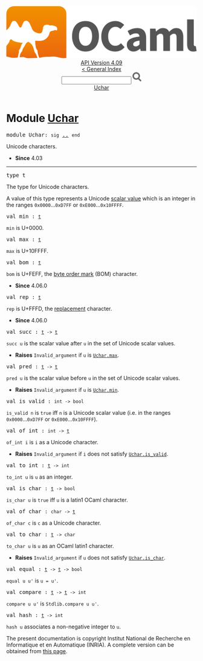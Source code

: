 <!-- ((! set title API !)) ((! set documentation !)) ((! set api !)) ((! set nobreadcrumb !)) -->
<div class="api"><header><nav class="toc brand"><a class="brand" href="https://ocaml.org/"><img src="colour-logo-gray.svg" class="svg" alt="OCaml"></a></nav><nav class="toc"><div class="toc_version"><a href="/docs" id="version-select">API Version 4.09</a></div><a href="index.html">&lt; General Index</a><div class="api_search"><input type="text" name="apisearch" id="api_search" oninput="mySearch(false);" onkeypress="this.oninput();" onclick="this.oninput();" onpaste="this.oninput();">
<img src="search_icon.svg" alt="Search" class="svg" onclick="mySearch(false)"></div>
<div id="search_results"></div><div class="toc_title"><a href="#top">Uchar</a></div><ul></ul></nav></header>

<h1>Module <a href="type_Uchar.html">Uchar</a></h1>

<pre><span id="MODULEUchar"><span class="keyword">module</span> Uchar</span>: <code class="code"><span class="keyword">sig</span></code> <a href="Uchar.html">..</a> <code class="code"><span class="keyword">end</span></code></pre><div class="info module top">
<div class="info-desc">
<p>Unicode characters.</p>
</div>
<ul class="info-attributes">
<li><b>Since</b> 4.03</li>
</ul>
</div>
<hr width="100%">

<pre><span id="TYPEt"><span class="keyword">type</span> <code class="type"></code>t</span> </pre>
<div class="info ">
<div class="info-desc">
<p>The type for Unicode characters.</p>

<p>A value of this type represents a Unicode
    <a href="http://unicode.org/glossary/#unicode_scalar_value">scalar
    value</a> which is an integer in the ranges <code class="code">0x0000</code>...<code class="code">0xD7FF</code> or
    <code class="code">0xE000</code>...<code class="code">0x10FFFF</code>.</p>
</div>
</div>


<pre><span id="VALmin"><span class="keyword">val</span> min</span> : <code class="type"><a href="Uchar.html#TYPEt">t</a></code></pre><div class="info ">
<div class="info-desc">
<p><code class="code">min</code> is U+0000.</p>
</div>
</div>

<pre><span id="VALmax"><span class="keyword">val</span> max</span> : <code class="type"><a href="Uchar.html#TYPEt">t</a></code></pre><div class="info ">
<div class="info-desc">
<p><code class="code">max</code> is U+10FFFF.</p>
</div>
</div>

<pre><span id="VALbom"><span class="keyword">val</span> bom</span> : <code class="type"><a href="Uchar.html#TYPEt">t</a></code></pre><div class="info ">
<div class="info-desc">
<p><code class="code">bom</code> is U+FEFF, the
    <a href="http://unicode.org/glossary/#byte_order_mark">byte order mark</a> (BOM)
    character.</p>
</div>
<ul class="info-attributes">
<li><b>Since</b> 4.06.0</li>
</ul>
</div>

<pre><span id="VALrep"><span class="keyword">val</span> rep</span> : <code class="type"><a href="Uchar.html#TYPEt">t</a></code></pre><div class="info ">
<div class="info-desc">
<p><code class="code">rep</code> is U+FFFD, the
    <a href="http://unicode.org/glossary/#replacement_character">replacement</a>
    character.</p>
</div>
<ul class="info-attributes">
<li><b>Since</b> 4.06.0</li>
</ul>
</div>

<pre><span id="VALsucc"><span class="keyword">val</span> succ</span> : <code class="type"><a href="Uchar.html#TYPEt">t</a> -&gt; <a href="Uchar.html#TYPEt">t</a></code></pre><div class="info ">
<div class="info-desc">
<p><code class="code">succ&nbsp;u</code> is the scalar value after <code class="code">u</code> in the set of Unicode scalar
    values.</p>
</div>
<ul class="info-attributes">
<li><b>Raises</b> <code>Invalid_argument</code> if <code class="code">u</code> is <a href="Uchar.html#VALmax"><code class="code"><span class="constructor">Uchar</span>.max</code></a>.</li>
</ul>
</div>

<pre><span id="VALpred"><span class="keyword">val</span> pred</span> : <code class="type"><a href="Uchar.html#TYPEt">t</a> -&gt; <a href="Uchar.html#TYPEt">t</a></code></pre><div class="info ">
<div class="info-desc">
<p><code class="code">pred&nbsp;u</code> is the scalar value before <code class="code">u</code> in the set of Unicode scalar
    values.</p>
</div>
<ul class="info-attributes">
<li><b>Raises</b> <code>Invalid_argument</code> if <code class="code">u</code> is <a href="Uchar.html#VALmin"><code class="code"><span class="constructor">Uchar</span>.min</code></a>.</li>
</ul>
</div>

<pre><span id="VALis_valid"><span class="keyword">val</span> is_valid</span> : <code class="type">int -&gt; bool</code></pre><div class="info ">
<div class="info-desc">
<p><code class="code">is_valid&nbsp;n</code> is <code class="code"><span class="keyword">true</span></code> iff <code class="code">n</code> is a Unicode scalar value
    (i.e. in the ranges <code class="code">0x0000</code>...<code class="code">0xD7FF</code> or <code class="code">0xE000</code>...<code class="code">0x10FFFF</code>).</p>
</div>
</div>

<pre><span id="VALof_int"><span class="keyword">val</span> of_int</span> : <code class="type">int -&gt; <a href="Uchar.html#TYPEt">t</a></code></pre><div class="info ">
<div class="info-desc">
<p><code class="code">of_int&nbsp;i</code> is <code class="code">i</code> as a Unicode character.</p>
</div>
<ul class="info-attributes">
<li><b>Raises</b> <code>Invalid_argument</code> if <code class="code">i</code> does not satisfy <a href="Uchar.html#VALis_valid"><code class="code"><span class="constructor">Uchar</span>.is_valid</code></a>.</li>
</ul>
</div>

<pre><span id="VALto_int"><span class="keyword">val</span> to_int</span> : <code class="type"><a href="Uchar.html#TYPEt">t</a> -&gt; int</code></pre><div class="info ">
<div class="info-desc">
<p><code class="code">to_int&nbsp;u</code> is <code class="code">u</code> as an integer.</p>
</div>
</div>

<pre><span id="VALis_char"><span class="keyword">val</span> is_char</span> : <code class="type"><a href="Uchar.html#TYPEt">t</a> -&gt; bool</code></pre><div class="info ">
<div class="info-desc">
<p><code class="code">is_char&nbsp;u</code> is <code class="code"><span class="keyword">true</span></code> iff <code class="code">u</code> is a latin1 OCaml character.</p>
</div>
</div>

<pre><span id="VALof_char"><span class="keyword">val</span> of_char</span> : <code class="type">char -&gt; <a href="Uchar.html#TYPEt">t</a></code></pre><div class="info ">
<div class="info-desc">
<p><code class="code">of_char&nbsp;c</code> is <code class="code">c</code> as a Unicode character.</p>
</div>
</div>

<pre><span id="VALto_char"><span class="keyword">val</span> to_char</span> : <code class="type"><a href="Uchar.html#TYPEt">t</a> -&gt; char</code></pre><div class="info ">
<div class="info-desc">
<p><code class="code">to_char&nbsp;u</code> is <code class="code">u</code> as an OCaml latin1 character.</p>
</div>
<ul class="info-attributes">
<li><b>Raises</b> <code>Invalid_argument</code> if <code class="code">u</code> does not satisfy <a href="Uchar.html#VALis_char"><code class="code"><span class="constructor">Uchar</span>.is_char</code></a>.</li>
</ul>
</div>

<pre><span id="VALequal"><span class="keyword">val</span> equal</span> : <code class="type"><a href="Uchar.html#TYPEt">t</a> -&gt; <a href="Uchar.html#TYPEt">t</a> -&gt; bool</code></pre><div class="info ">
<div class="info-desc">
<p><code class="code">equal&nbsp;u&nbsp;u'</code> is <code class="code">u&nbsp;=&nbsp;u'</code>.</p>
</div>
</div>

<pre><span id="VALcompare"><span class="keyword">val</span> compare</span> : <code class="type"><a href="Uchar.html#TYPEt">t</a> -&gt; <a href="Uchar.html#TYPEt">t</a> -&gt; int</code></pre><div class="info ">
<div class="info-desc">
<p><code class="code">compare&nbsp;u&nbsp;u'</code> is <code class="code"><span class="constructor">Stdlib</span>.compare&nbsp;u&nbsp;u'</code>.</p>
</div>
</div>

<pre><span id="VALhash"><span class="keyword">val</span> hash</span> : <code class="type"><a href="Uchar.html#TYPEt">t</a> -&gt; int</code></pre><div class="info ">
<div class="info-desc">
<p><code class="code">hash&nbsp;u</code> associates a non-negative integer to <code class="code">u</code>.</p>
</div>
</div>

<div class="copyright">The present documentation is copyright Institut National de Recherche en Informatique et en Automatique (INRIA). A complete version can be obtained from <a href="http://caml.inria.fr/pub/docs/manual-ocaml/">this page</a>.</div></div>